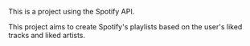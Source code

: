 This is a project using the Spotify API.

This project aims to create Spotify's playlists based on the user's liked tracks and liked artists.
